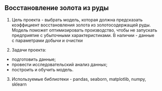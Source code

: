 ## Восстановление золота из руды

1. Цель проекта - выбрать модель, которая должна предсказать коэффициент восстановления золота из золотосодержащей руды. Модель поможет оптимизировать производство, чтобы не запускать предприятие с убыточными характеристиками.
В наличии - данные с параметрами добычи и очистки  

2. Задачи проекта:
- подготовить данные;
- провести исследовательский анализ данных;
- построить и обучить модель.

3. Используемые библиотеки - pandas, seaborn, matplotlib, numpy, sklearn
